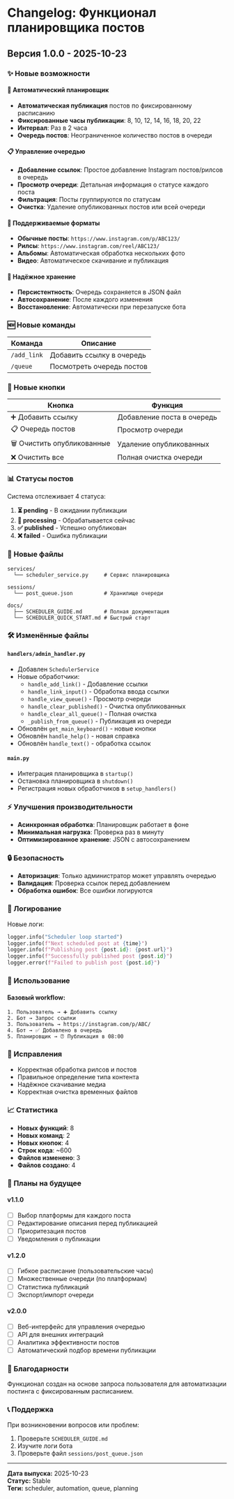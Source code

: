 # Changelog: Функционал планировщика постов

## Версия 1.0.0 - 2025-10-23

### ✨ Новые возможности

#### 🤖 Автоматический планировщик
- **Автоматическая публикация** постов по фиксированному расписанию
- **Фиксированные часы публикации**: 8, 10, 12, 14, 16, 18, 20, 22
- **Интервал**: Раз в 2 часа
- **Очередь постов**: Неограниченное количество постов в очереди

#### 📋 Управление очередью
- **Добавление ссылок**: Простое добавление Instagram постов/рилсов в очередь
- **Просмотр очереди**: Детальная информация о статусе каждого поста
- **Фильтрация**: Посты группируются по статусам
- **Очистка**: Удаление опубликованных постов или всей очереди

#### 🎯 Поддерживаемые форматы
- **Обычные посты**: `https://www.instagram.com/p/ABC123/`
- **Рилсы**: `https://www.instagram.com/reel/ABC123/`
- **Альбомы**: Автоматическая обработка нескольких фото
- **Видео**: Автоматическое скачивание и публикация

#### 💾 Надёжное хранение
- **Персистентность**: Очередь сохраняется в JSON файл
- **Автосохранение**: После каждого изменения
- **Восстановление**: Автоматически при перезапуске бота

### 🆕 Новые команды

| Команда | Описание |
|---------|----------|
| `/add_link` | Добавить ссылку в очередь |
| `/queue` | Посмотреть очередь постов |

### 🎨 Новые кнопки

| Кнопка | Функция |
|--------|---------|
| ➕ Добавить ссылку | Добавление поста в очередь |
| 📋 Очередь постов | Просмотр очереди |
| 🗑️ Очистить опубликованные | Удаление опубликованных |
| ❌ Очистить все | Полная очистка очереди |

### 📊 Статусы постов

Система отслеживает 4 статуса:
1. **⏳ pending** - В ожидании публикации
2. **🔄 processing** - Обрабатывается сейчас
3. **✅ published** - Успешно опубликован
4. **❌ failed** - Ошибка публикации

### 🔧 Новые файлы

```
services/
  └── scheduler_service.py     # Сервис планировщика
  
sessions/
  └── post_queue.json          # Хранилище очереди
  
docs/
  ├── SCHEDULER_GUIDE.md       # Полная документация
  └── SCHEDULER_QUICK_START.md # Быстрый старт
```

### 🛠️ Изменённые файлы

#### `handlers/admin_handler.py`
- Добавлен `SchedulerService`
- Новые обработчики:
  - `handle_add_link()` - Добавление ссылки
  - `handle_link_input()` - Обработка ввода ссылки
  - `handle_view_queue()` - Просмотр очереди
  - `handle_clear_published()` - Очистка опубликованных
  - `handle_clear_all_queue()` - Полная очистка
  - `_publish_from_queue()` - Публикация из очереди
- Обновлён `get_main_keyboard()` - новые кнопки
- Обновлён `handle_help()` - новая справка
- Обновлён `handle_text()` - обработка ссылок

#### `main.py`
- Интеграция планировщика в `startup()`
- Остановка планировщика в `shutdown()`
- Регистрация новых обработчиков в `setup_handlers()`

### ⚡ Улучшения производительности

- **Асинхронная обработка**: Планировщик работает в фоне
- **Минимальная нагрузка**: Проверка раз в минуту
- **Оптимизированное хранение**: JSON с автосохранением

### 🔒 Безопасность

- **Авторизация**: Только администратор может управлять очередью
- **Валидация**: Проверка ссылок перед добавлением
- **Обработка ошибок**: Все ошибки логируются

### 📝 Логирование

Новые логи:
```python
logger.info("Scheduler loop started")
logger.info(f"Next scheduled post at {time}")
logger.info(f"Publishing post {post.id}: {post.url}")
logger.info(f"Successfully published post {post.id}")
logger.error(f"Failed to publish post {post.id}")
```

### 🎯 Использование

#### Базовый workflow:
```
1. Пользователь → ➕ Добавить ссылку
2. Бот → Запрос ссылки
3. Пользователь → https://instagram.com/p/ABC/
4. Бот → ✅ Добавлено в очередь
5. Планировщик → ⏰ Публикация в 08:00
```

### 🐛 Исправления

- Корректная обработка рилсов и постов
- Правильное определение типа контента
- Надёжное скачивание медиа
- Корректная очистка временных файлов

### 📈 Статистика

- **Новых функций**: 8
- **Новых команд**: 2
- **Новых кнопок**: 4
- **Строк кода**: ~600
- **Файлов изменено**: 3
- **Файлов создано**: 4

### 🔮 Планы на будущее

#### v1.1.0
- [ ] Выбор платформы для каждого поста
- [ ] Редактирование описания перед публикацией
- [ ] Приоритезация постов
- [ ] Уведомления о публикации

#### v1.2.0
- [ ] Гибкое расписание (пользовательские часы)
- [ ] Множественные очереди (по платформам)
- [ ] Статистика публикаций
- [ ] Экспорт/импорт очереди

#### v2.0.0
- [ ] Веб-интерфейс для управления очередью
- [ ] API для внешних интеграций
- [ ] Аналитика эффективности постов
- [ ] Автоматический подбор времени публикации

### 🙏 Благодарности

Функционал создан на основе запроса пользователя для автоматизации постинга с фиксированным расписанием.

### 📞 Поддержка

При возникновении вопросов или проблем:
1. Проверьте `SCHEDULER_GUIDE.md`
2. Изучите логи бота
3. Проверьте файл `sessions/post_queue.json`

---

**Дата выпуска:** 2025-10-23  
**Статус:** Stable  
**Теги:** scheduler, automation, queue, planning

